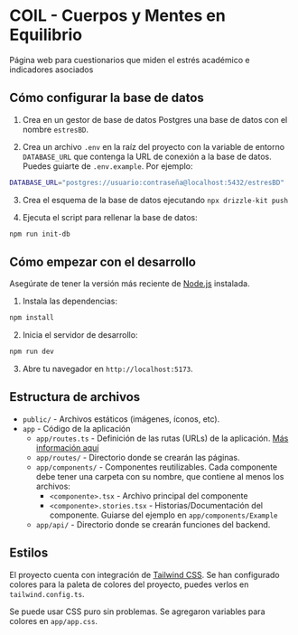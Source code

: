 # COIL - Cuerpos y Mentes en Equilibrio

Página web para cuestionarios que miden el estrés académico e indicadores asociados

## Cómo configurar la base de datos

1. Crea en un gestor de base de datos Postgres una base de datos con el nombre `estresBD`.

2. Crea un archivo `.env` en la raíz del proyecto con la variable de entorno `DATABASE_URL` que contenga la URL de conexión a la base de datos. Puedes guiarte de `.env.example`. Por ejemplo:

```bash
DATABASE_URL="postgres://usuario:contraseña@localhost:5432/estresBD"
```

3. Crea el esquema de la base de datos ejecutando `npx drizzle-kit push`

4. Ejecuta el script para rellenar la base de datos:

```bash
npm run init-db
```

## Cómo empezar con el desarrollo

Asegúrate de tener la versión más reciente de [Node.js](https://nodejs.org/) instalada.

1. Instala las dependencias:

```bash
npm install
```

2. Inicia el servidor de desarrollo:

```bash
npm run dev
```

3. Abre tu navegador en `http://localhost:5173`.

## Estructura de archivos

- `public/` - Archivos estáticos (imágenes, íconos, etc).
- `app` - Código de la aplicación
  - `app/routes.ts` - Definición de las rutas (URLs) de la aplicación. [Más información aquí](https://reactrouter.com/start/framework/routing)
  - `app/routes/` - Directorio donde se crearán las páginas.
  - `app/components/` - Componentes reutilizables. Cada componente debe tener una carpeta con su nombre, que contiene al menos los archivos:
    - `<componente>.tsx` - Archivo principal del componente
    - `<componente>.stories.tsx` - Historias/Documentación del componente. Guiarse del ejemplo en `app/components/Example`
  - `app/api/` - Directorio donde se crearán funciones del backend.

## Estilos

El proyecto cuenta con integración de [Tailwind CSS](https://tailwindcss.com/). Se han configurado colores para la paleta de colores del proyecto, puedes verlos en `tailwind.config.ts`.

Se puede usar CSS puro sin problemas. Se agregaron variables para colores en `app/app.css`.
